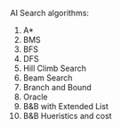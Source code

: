  AI Search algorithms:
 1. A*
 2. BMS
 3. BFS
 4. DFS
 5. Hill Climb Search
 6. Beam Search
 7. Branch and Bound
 8. Oracle
 9. B&B with Extended List
 10. B&B Hueristics and cost
